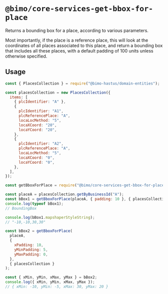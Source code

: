 # `@bimo/core-services-get-bbox-for-place`

Returns a bounding box for a place, according to various parameters.

Most importantly, if the place is a reference place, this will look at the coordinates of all places associated to this place, and return a bounding box that includes all these places, with a default padding of 100 units unless otherwise specified.

## Usage

```javascript
const { PlacesCollection } = require("@bimo-hastus/domain-entities");

const placesCollection = new PlacesCollection({
  items: [
    { plcIdentifier: "A" },
    {
      plcIdentifier: "A1",
      plcReferencePlace: "A",
      locaLocMethod: "5",
      locaXCoord: "20",
      locaYCoord: "20",
    },
    {
      plcIdentifier: "A2",
      plcReferencePlace: "A",
      locaLocMethod: "5",
      locaXCoord: "0",
      locaYCoord: "0",
    },
  ],
});

const getBboxForPlace = require("@bimo/core-services-get-bbox-for-place");

const placeA = placesCollection.getByBusinessId("A");
const bBox1 = getBboxForPlace(placeA, { padding: 10 }, { placesCollection });
console.log(typeof bBox1);
// BoundingBox

console.log(bBox1.mapshaperStyleString);
// "-10,-10,30,30"

const bBox2 = getBboxForPlace(
  placeA,
  {
    xPadding: 10,
    yMinPadding: 5,
    yMaxPadding: 0,
  },
  { placesCollection }
);

const { xMin, yMin, xMax, yMax } = bBox2;
console.log({ xMin, yMin, xMax, yMax });
// { xMin: -10, yMin: -5, xMax: 30, yMax: 20 }
```
